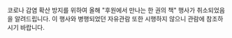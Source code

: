 코로나 감염 확산 방지를 위하여 올해 "후원에서 만나는 한 권의 책" 행사가 취소되었음을 알려드립니다. 이 행사와 병행되었던 자유관람 또한 시행하지 않으니 관람에 참조하시기 바랍니다.